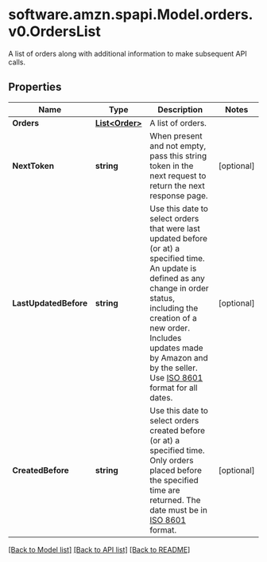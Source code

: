 # software.amzn.spapi.Model.orders.v0.OrdersList
A list of orders along with additional information to make subsequent API calls.

## Properties

Name | Type | Description | Notes
------------ | ------------- | ------------- | -------------
**Orders** | [**List&lt;Order&gt;**](Order.md) | A list of orders. | 
**NextToken** | **string** | When present and not empty, pass this string token in the next request to return the next response page. | [optional] 
**LastUpdatedBefore** | **string** | Use this date to select orders that were last updated before (or at) a specified time. An update is defined as any change in order status, including the creation of a new order. Includes updates made by Amazon and by the seller. Use [ISO 8601](https://developer-docs.amazon.com/sp-api/docs/iso-8601) format for all dates. | [optional] 
**CreatedBefore** | **string** | Use this date to select orders created before (or at) a specified time. Only orders placed before the specified time are returned. The date must be in [ISO 8601](https://developer-docs.amazon.com/sp-api/docs/iso-8601) format. | [optional] 

[[Back to Model list]](../README.md#documentation-for-models) [[Back to API list]](../README.md#documentation-for-api-endpoints) [[Back to README]](../README.md)

